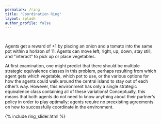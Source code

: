 ```yaml
---
permalink: /ring
title: "Coordination Ring"
layout: splash
author_profile: false
---
```


<br>

Agents get a reward of +1 by placing an onion and a tomato into the same pot within a horizon of 11. Agents can move left, right, up, down, stay still, and "interact" to pick up or place vegetables.

At first examination, one might predict that there should
be multiple strategic equivalence classes in this problem, perhaps resulting from
which agent gets which vegetable, which pot to use, or the
various options for how the agents could walk around the
central island to stay out of each other’s way. However, this environment has only a single strategic equivalence class containing
all of these variations!
Conceptually, this means that both agents do
not need to know anything about their partner's policy in order to
play optimally; agents require no preexisting agreements on
how to successfully coordinate in the environment.

{% include ring_slider.html %}
